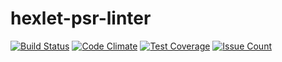 
# hexlet-psr-linter

[![Build Status](https://travis-ci.org/m1nd/hexlet-psr-linter.svg?branch=master)](https://travis-ci.org/m1nd/hexlet-psr-linter)
[![Code Climate](https://codeclimate.com/github/m1nd/hexlet-psr-linter/badges/gpa.svg)](https://codeclimate.com/github/m1nd/hexlet-psr-linter)
[![Test Coverage](https://codeclimate.com/github/m1nd/hexlet-psr-linter/badges/coverage.svg)](https://codeclimate.com/github/m1nd/hexlet-psr-linter/coverage)
[![Issue Count](https://codeclimate.com/github/m1nd/hexlet-psr-linter/badges/issue_count.svg)](https://codeclimate.com/github/m1nd/hexlet-psr-linter)
